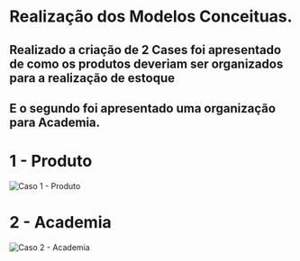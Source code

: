 # Realização dos Modelos Conceituas.


## Realizado a criação de 2 Cases foi apresentado de como os produtos deveriam ser organizados para a realização de estoque
## E o segundo foi apresentado uma organização para Academia.

# 1 - Produto

![Caso 1 - Produto](https://github.com/MatheusTorquete/CursoProz/assets/94683422/fc37ebab-1cd9-43de-b003-63dd22fbdd52)


# 2 - Academia

![Caso 2 - Academia](https://github.com/MatheusTorquete/CursoProz/assets/94683422/6c91fc16-d43f-484d-82bf-caef8b1a5492)
